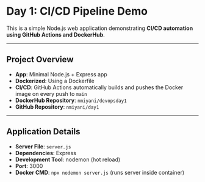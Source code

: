 # Day 1: CI/CD Pipeline Demo

This is a simple Node.js web application demonstrating **CI/CD automation using GitHub Actions and DockerHub**.  

---

## **Project Overview**

- **App**: Minimal Node.js + Express app
- **Dockerized**: Using a Dockerfile
- **CI/CD**: GitHub Actions automatically builds and pushes the Docker image on every push to `main`
- **DockerHub Repository**: `nmiyani/devopsday1`
- **GitHub Repository**: `nmiyani/day1`

---

## **Application Details**

- **Server File**: `server.js`
- **Dependencies**: Express
- **Development Tool**: nodemon (hot reload)
- **Port**: 3000
- **Docker CMD**: `npx nodemon server.js` (runs server inside container)
